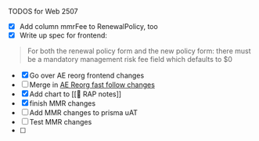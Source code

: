 TODOS for Web 2507
- [x] Add column mmrFee to RenewalPolicy, too
- [x] Write up spec for frontend:
> For both the renewal policy form and the new policy form: there must be a mandatory management risk fee field which defaults to $0

- [x] Go over AE reorg frontend changes
- [ ] Merge in [AE Reorg fast follow changes](https://gitlab.com/coverdash/lead_assignment_service/-/merge_requests/45) 
- [x] Add chart to [[🎤 RAP notes]]
- [x] finish MMR changes
- [ ] Add MMR changes to prisma uAT 
- [ ] Test MMR changes
- [ ] 